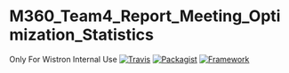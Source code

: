 # M360_Team4_Report_Meeting_Optimization_Statistics
Only For Wistron Internal Use
[![Travis](https://img.shields.io/travis/rust-lang/rust.svg)]()
[![Packagist](https://img.shields.io/badge/Packagist-1.0.0.3-brightgreen.svg)]()
[![Framework](https://img.shields.io/badge/Framework-DotNet2-brightgreen.svg)]()
